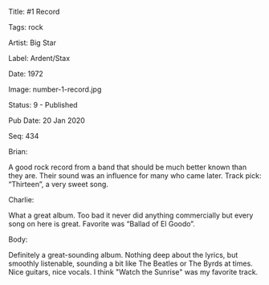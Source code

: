 Title:  #1 Record

Tags:   rock

Artist: Big Star

Label:  Ardent/Stax

Date:   1972

Image:  number-1-record.jpg

Status: 9 - Published

Pub Date: 20 Jan 2020

Seq:    434

Brian: 

A good rock record from a band that should be much better known than they are. Their sound was an influence for many who came later. Track pick: “Thirteen”, a very sweet song. 


Charlie: 

What a great album. Too bad it never did anything commercially but every song on here is great. Favorite was “Ballad of El Goodo”.

Body: 

Definitely a great-sounding album. Nothing deep about the lyrics, but smoothly listenable, sounding a bit like The Beatles or The Byrds at times. Nice guitars, nice vocals. I think "Watch the Sunrise" was my favorite track. 

